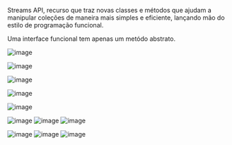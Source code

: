 
<p>Streams API, recurso que traz novas classes e métodos que ajudam a manipular coleções de maneira mais simples e eficiente, lançando mão do estilo de programação funcional.</p>
<p>Uma interface funcional tem apenas um metódo abstrato.</p>


![image](https://user-images.githubusercontent.com/32016610/155510538-87b5c6ba-3d83-4b39-a799-c4fa5571755a.png)

![image](https://user-images.githubusercontent.com/32016610/155510745-5284b136-880e-423d-8553-6e8e51a7b368.png)

![image](https://user-images.githubusercontent.com/32016610/155511588-4fe2a49a-65fd-4ec8-a14e-3965477d3a46.png)

![image](https://user-images.githubusercontent.com/32016610/155511883-6a9fc382-8b3f-4fe0-8cab-f37c9a51f38f.png)

![image](https://user-images.githubusercontent.com/32016610/155512296-063debab-553e-4761-b04d-1c50e425dbe1.png)




![image](https://user-images.githubusercontent.com/32016610/155513341-d19b888b-a4ab-49bb-9844-4efad6226f90.png)
![image](https://user-images.githubusercontent.com/32016610/155513380-c1ec5fc0-0027-4605-b79d-5990135d421d.png)
![image](https://user-images.githubusercontent.com/32016610/155513762-09129e29-3e35-4704-aea5-f44097c9a121.png)


![image](https://user-images.githubusercontent.com/32016610/155514009-24bbec10-f1f2-4b74-adcd-f8ec08732e7a.png)
![image](https://user-images.githubusercontent.com/32016610/155514041-87ffe379-9c3d-4285-80e7-f7da91088a36.png)
![image](https://user-images.githubusercontent.com/32016610/155514201-bbbf26ee-2b34-4e8e-94d4-8e7386da6343.png)












